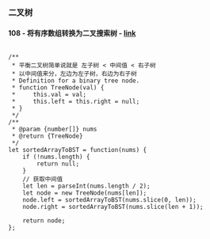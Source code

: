### 二叉树

#### 108 - 将有序数组转换为二叉搜索树 - [link](https://leetcode-cn.com/problems/convert-sorted-array-to-binary-search-tree/)
```

/**
 * 平衡二叉树简单说就是 左子树 < 中间值 < 右子树
 * 以中间值来分，左边为左子树，右边为右子树
 * Definition for a binary tree node.
 * function TreeNode(val) {
 *     this.val = val;
 *     this.left = this.right = null;
 * }
 */
/**
 * @param {number[]} nums
 * @return {TreeNode}
 */
let sortedArrayToBST = function(nums) {
    if (!nums.length) {
        return null;
    }
    // 获取中间值
    let len = parseInt(nums.length / 2);
    let node = new TreeNode(nums[len]);
    node.left = sortedArrayToBST(nums.slice(0, len));
    node.right = sortedArrayToBST(nums.slice(len + 1));
    
    return node;
};
```